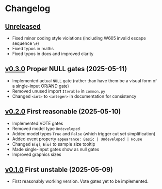 # Changelog


## [Unreleased]

- Fixed minor coding style violations (including W605 invalid escape sequence `\#`)
- Fixed typos in maths
- Fixed typos in docs and improved clarity


## [v0.3.0] Proper NULL gates (2025-05-11)

- Implemented actual `NULL` gate (rather than have them be a visual form of a single-input OR/AND gate)
- Removed unused import `Iterable` in `common.py`
- Changed `<int>` to `<integer>` in documentation for consistency


## [v0.2.0] First reasonable (2025-05-10)

- Implemented VOTE gates
- Removed model type `Undeveloped`
- Added model types `True` and `False` (which trigger cut set simplification)
- Added event property `appearance: Basic | Undeveloped | House`
- Changed `E[q]`, `E[ω]` to sample size tooltip
- Made single-input gates show as null gates
- Improved graphics sizes


## [v0.1.0] First unstable (2025-05-09)

- First reasonably working version. Vote gates yet to be implemented.


[Unreleased]: https://github.com/public-fta/pfta/compare/v0.3.0...HEAD
[v0.3.0]: https://github.com/public-fta/pfta/compare/v0.2.0...v0.3.0
[v0.2.0]: https://github.com/public-fta/pfta/compare/v0.1.0...v0.2.0
[v0.1.0]: https://github.com/public-fta/pfta/releases/tag/v0.1.0
